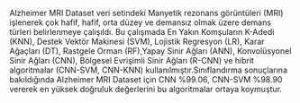 Alzheimer MRI Dataset veri setindeki Manyetik rezonans görüntüleri (MRI) işlenerek çok hafif, hafif, orta düzey ve demansız olmak üzere demans türleri belirlenmeye çalışıldı. Bu çalışmada En Yakın Komşuların K-Adedi (KNN), Destek Vektör Makinesi (SVM), Lojistik Regresyon (LR), Karar Ağaçları (DT), Rastgele Orman (RF),Yapay Sinir Ağları (ANN), Konvolüsyonel Sinir Ağları (CNN), Bölgesel Evrişimli Sinir Ağları (R-CNN) ve hibrit algoritmalar (CNN-SVM, CNN-KNN) kullanılmıştır.Sınıflandırma sonuçlarına bakıldığında Alzheimer MRI Dataset için CNN %99.06, CNN-SVM %98.90 vererek en yüksek doğruluk değerlerini bu algoritmalar ortaya koymuştur.
